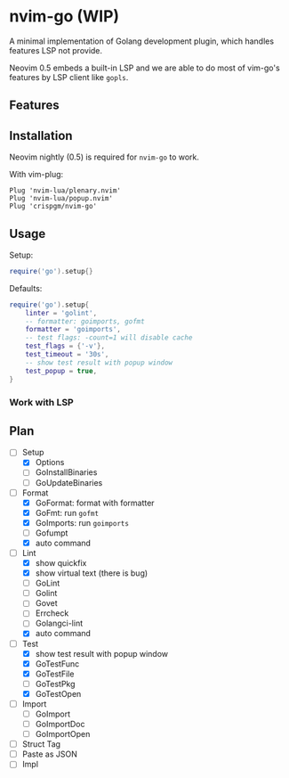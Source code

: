 # nvim-go (WIP)

A minimal implementation of Golang development plugin, which handles features LSP not provide.

Neovim 0.5 embeds a built-in LSP and we are able to do most of vim-go's features by LSP client like `gopls`.

## Features

## Installation

Neovim nightly (0.5) is required for `nvim-go` to work.

With vim-plug:
```viml
Plug 'nvim-lua/plenary.nvim'
Plug 'nvim-lua/popup.nvim'
Plug 'crispgm/nvim-go'
```

## Usage

Setup:
```lua
require('go').setup{}
```

Defaults:
```lua
require('go').setup{
    linter = 'golint',
    -- formatter: goimports, gofmt
    formatter = 'goimports',
    -- test flags: -count=1 will disable cache
    test_flags = {'-v'},
    test_timeout = '30s',
    -- show test result with popup window
    test_popup = true,
}
```

### Work with LSP

## Plan

- [ ] Setup
  - [x] Options
  - [ ] GoInstallBinaries
  - [ ] GoUpdateBinaries
- [ ] Format
  - [x] GoFormat: format with formatter
  - [x] GoFmt: run `gofmt`
  - [x] GoImports: run `goimports`
  - [ ] Gofumpt
  - [x] auto command
- [ ] Lint
  - [x] show quickfix
  - [x] show virtual text (there is bug)
  - [ ] GoLint
  - [ ] Golint
  - [ ] Govet
  - [ ] Errcheck
  - [ ] Golangci-lint
  - [x] auto command
- [ ] Test
  - [x] show test result with popup window
  - [x] GoTestFunc
  - [x] GoTestFile
  - [ ] GoTestPkg
  - [x] GoTestOpen
- [ ] Import
  - [ ] GoImport
  - [ ] GoImportDoc
  - [ ] GoImportOpen
- [ ] Struct Tag
- [ ] Paste as JSON
- [ ] Impl
